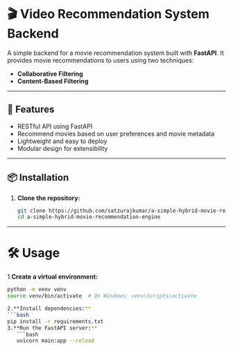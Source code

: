 # 🎬 Video Recommendation System Backend

A simple backend for a movie recommendation system built with **FastAPI**. It provides movie recommendations to users using two techniques:

- **Collaborative Filtering**
- **Content-Based Filtering**

---

## 🚀 Features

- RESTful API using FastAPI
- Recommend movies based on user preferences and movie metadata
- Lightweight and easy to deploy
- Modular design for extensibility

---

## 📦 Installation

1. **Clone the repository:**
   ```bash
   git clone https://github.com/satzurajkumar/a-simple-hybrid-movie-recommendation-engine.git
   cd a-simple-hybrid-movie-recommendation-engine


---
# 🛠️ Usage

1.**Create a virtual environment:**

```bash
python -m venv venv
source venv/bin/activate  # On Windows: venv\Scripts\activate

2.**Install dependencies:**
```bash
pip install -r requirements.txt
3.**Run the FastAPI server:**
   ```bash
   uvicorn main:app --reload


